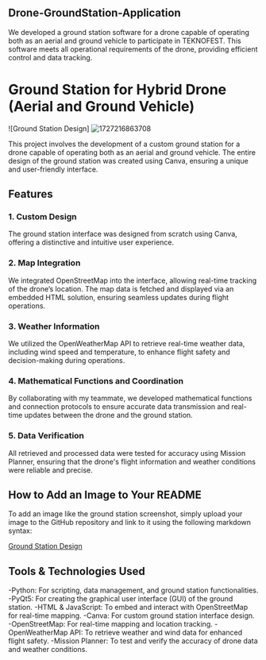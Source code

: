 ## Drone-GroundStation-Application
We developed a ground station software for a drone capable of operating both as an aerial and ground vehicle to participate in TEKNOFEST. This software meets all operational requirements of the drone, providing efficient control and data tracking.

# Ground Station for Hybrid Drone (Aerial and Ground Vehicle)

![Ground Station Design]
![1727216863708](https://github.com/user-attachments/assets/bf44b385-aa44-4555-b25e-fd9b87edb070)


This project involves the development of a custom ground station for a drone capable of operating both as an aerial and ground vehicle. The entire design of the ground station was created using Canva, ensuring a unique and user-friendly interface.

## Features

### 1. **Custom Design**
The ground station interface was designed from scratch using Canva, offering a distinctive and intuitive user experience.

### 2. **Map Integration**
We integrated OpenStreetMap into the interface, allowing real-time tracking of the drone’s location. The map data is fetched and displayed via an embedded HTML solution, ensuring seamless updates during flight operations.

### 3. **Weather Information**
We utilized the OpenWeatherMap API to retrieve real-time weather data, including wind speed and temperature, to enhance flight safety and decision-making during operations.

### 4. **Mathematical Functions and Coordination**
By collaborating with my teammate, we developed mathematical functions and connection protocols to ensure accurate data transmission and real-time updates between the drone and the ground station.

### 5. **Data Verification**
All retrieved and processed data were tested for accuracy using Mission Planner, ensuring that the drone's flight information and weather conditions were reliable and precise.

## How to Add an Image to Your README

To add an image like the ground station screenshot, simply upload your image to the GitHub repository and link to it using the following markdown syntax:


[Ground Station Design](path_to_your_image.png)
## Tools & Technologies Used
-Python: For scripting, data management, and ground station functionalities.
-PyQt5: For creating the graphical user interface (GUI) of the ground station.
-HTML & JavaScript: To embed and interact with OpenStreetMap for real-time mapping.
-Canva: For custom ground station interface design.
-OpenStreetMap: For real-time mapping and location tracking.
-OpenWeatherMap API: To retrieve weather and wind data for enhanced flight safety.
-Mission Planner: To test and verify the accuracy of drone data and weather conditions.
